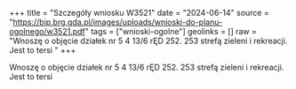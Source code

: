 +++
title = "Szczegóły wniosku W3521"
date = "2024-06-14"
source = "https://bip.brg.gda.pl/images/uploads/wnioski-do-planu-ogolnego/w3521.pdf"
tags = ["wnioski-ogolne"]
geolinks = []
raw = "Wnoszę o objęcie działek nr 5 4 13/6 rĘD 252. 253 strefą zieleni i rekreacji. Jest to tersi "
+++

Wnoszę o objęcie działek nr 5 4 13/6 rĘD 252. 253 strefą zieleni i rekreacji. Jest to tersi



